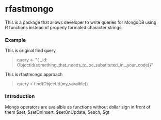 # rfastmongo

This is a package that allows developer to write queries for MongoDB using R functions instead of properly formated character strings.


### Example

This is original find query
>
> query <- "{ _id: ObjectId(something_that_needs_to_be_substituted_in__your_code)}"

This is rfastmongo approach
>
> query <-find(ObjectId(my_varaible))


### Introduction

Mongo operators are avaialble as functions without dollar sign in front of them $set, $setOnInsert, $setOnUpdate, $each, $gt
